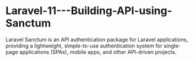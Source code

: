 # Laravel-11---Building-API-using-Sanctum
Laravel Sanctum is an API authentication package for Laravel applications, providing a lightweight, simple-to-use authentication system for single-page applications (SPAs), mobile apps, and other API-driven projects.

